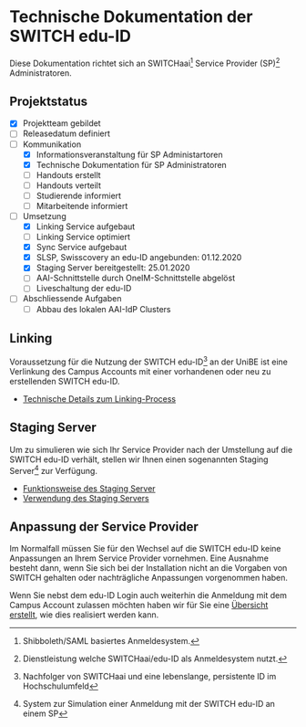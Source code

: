 # Technische Dokumentation der SWITCH edu-ID

Diese Dokumentation richtet sich an SWITCHaai[^1] Service Provider (SP)[^2] Administratoren.

## Projektstatus

- [x] Projektteam gebildet
- [ ] Releasedatum definiert
- [ ] Kommunikation
    * [x] Informationsveranstaltung für SP Administartoren
    * [x] Technische Dokumentation für SP Administratoren
    * [ ] Handouts erstellt
    * [ ] Handouts verteilt
    * [ ] Studierende informiert
    * [ ] Mitarbeitende informiert
- [ ] Umsetzung
    * [x] Linking Service aufgebaut
    * [ ] Linking Service optimiert
    * [x] Sync Service aufgebaut
    * [x] SLSP, Swisscovery an edu-ID angebunden: 01.12.2020
    * [x] Staging Server bereitgestellt: 25.01.2020
    * [ ] AAI-Schnittstelle durch OneIM-Schnittstelle abgelöst
    * [ ] Liveschaltung der edu-ID
- [ ] Abschliessende Aufgaben
    * [ ] Abbau des lokalen AAI-IdP Clusters

## Linking
Voraussetzung für die Nutzung der SWITCH edu-ID[^3] an der UniBE ist eine Verlinkung des Campus Accounts mit einer vorhandenen oder neu zu erstellenden SWITCH edu-ID.

- [Technische Details zum Linking-Process](./linking/aai-api.md)

## Staging Server
Um zu simulieren wie sich Ihr Service Provider nach der Umstellung auf die SWITCH edu-ID verhält, stellen wir Ihnen einen sogenannten Staging Server[^4] zur Verfügung.

- [Funktionsweise des Staging Server](./staging-server/how-it-works.md)
- [Verwendung des Staging Servers](./staging-server/how-to-use.md)

## Anpassung der Service Provider
Im Normalfall müssen Sie für den Wechsel auf die SWITCH edu-ID keine Anpassungen an Ihrem Service Provider vornehmen.
Eine Ausnahme besteht dann, wenn Sie sich bei der Installation nicht an die Vorgaben von SWITCH gehalten oder nachträgliche Anpassungen vorgenommen haben.

Wenn Sie nebst dem edu-ID Login auch weiterhin die Anmeldung mit dem Campus Account zulassen möchten haben wir für Sie eine [Übersicht erstellt](./service-provider/hybrid-login.md), wie dies realisiert werden kann.

[^1]: Shibboleth/SAML basiertes Anmeldesystem.
[^2]: Dienstleistung welche SWITCHaai/edu-ID als Anmeldesystem nutzt.
[^3]: Nachfolger von SWITCHaai und eine lebenslange, persistente ID im Hochschulumfeld
[^4]: System zur Simulation einer Anmeldung mit der SWITCH edu-ID an einem SP